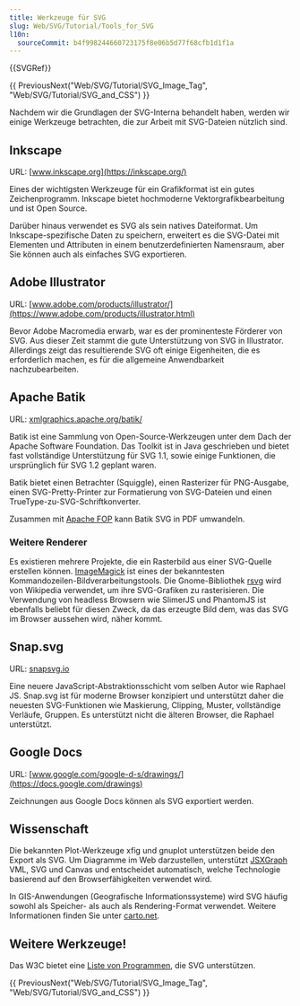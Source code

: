 ```yaml
---
title: Werkzeuge für SVG
slug: Web/SVG/Tutorial/Tools_for_SVG
l10n:
  sourceCommit: b4f998244660723175f8e06b5d77f68cfb1d1f1a
---
```


{{SVGRef}}

{{ PreviousNext("Web/SVG/Tutorial/SVG_Image_Tag", "Web/SVG/Tutorial/SVG_and_CSS") }}

Nachdem wir die Grundlagen der SVG-Interna behandelt haben, werden wir einige Werkzeuge betrachten, die zur Arbeit mit SVG-Dateien nützlich sind.

## Inkscape

URL: [www.inkscape.org](https://inkscape.org/)

Eines der wichtigsten Werkzeuge für ein Grafikformat ist ein gutes Zeichenprogramm. Inkscape bietet hochmoderne Vektorgrafikbearbeitung und ist Open Source.

Darüber hinaus verwendet es SVG als sein natives Dateiformat. Um Inkscape-spezifische Daten zu speichern, erweitert es die SVG-Datei mit Elementen und Attributen in einem benutzerdefinierten Namensraum, aber Sie können auch als einfaches SVG exportieren.

## Adobe Illustrator

URL: [www.adobe.com/products/illustrator/](https://www.adobe.com/products/illustrator.html)

Bevor Adobe Macromedia erwarb, war es der prominenteste Förderer von SVG. Aus dieser Zeit stammt die gute Unterstützung von SVG in Illustrator. Allerdings zeigt das resultierende SVG oft einige Eigenheiten, die es erforderlich machen, es für die allgemeine Anwendbarkeit nachzubearbeiten.

## Apache Batik

URL: [xmlgraphics.apache.org/batik/](https://xmlgraphics.apache.org/batik/)

Batik ist eine Sammlung von Open-Source-Werkzeugen unter dem Dach der Apache Software Foundation. Das Toolkit ist in Java geschrieben und bietet fast vollständige Unterstützung für SVG 1.1, sowie einige Funktionen, die ursprünglich für SVG 1.2 geplant waren.

Batik bietet einen Betrachter (Squiggle), einen Rasterizer für PNG-Ausgabe, einen SVG-Pretty-Printer zur Formatierung von SVG-Dateien und einen TrueType-zu-SVG-Schriftkonverter.

Zusammen mit [Apache FOP](https://xmlgraphics.apache.org/fop/) kann Batik SVG in PDF umwandeln.

### Weitere Renderer

Es existieren mehrere Projekte, die ein Rasterbild aus einer SVG-Quelle erstellen können. [ImageMagick](https://imagemagick.org/) ist eines der bekanntesten Kommandozeilen-Bildverarbeitungstools. Die Gnome-Bibliothek [rsvg](https://wiki.gnome.org/Projects/LibRsvg) wird von Wikipedia verwendet, um ihre SVG-Grafiken zu rasterisieren. Die Verwendung von headless Browsern wie SlimerJS und PhantomJS ist ebenfalls beliebt für diesen Zweck, da das erzeugte Bild dem, was das SVG im Browser aussehen wird, näher kommt.

## Snap.svg

URL: [snapsvg.io](http://snapsvg.io/)

Eine neuere JavaScript-Abstraktionsschicht vom selben Autor wie Raphael JS. Snap.svg ist für moderne Browser konzipiert und unterstützt daher die neuesten SVG-Funktionen wie Maskierung, Clipping, Muster, vollständige Verläufe, Gruppen. Es unterstützt nicht die älteren Browser, die Raphael unterstützt.

## Google Docs

URL: [www.google.com/google-d-s/drawings/](https://docs.google.com/drawings)

Zeichnungen aus Google Docs können als SVG exportiert werden.

## Wissenschaft

Die bekannten Plot-Werkzeuge xfig und gnuplot unterstützen beide den Export als SVG. Um Diagramme im Web darzustellen, unterstützt [JSXGraph](https://jsxgraph.uni-bayreuth.de/wp/) VML, SVG und Canvas und entscheidet automatisch, welche Technologie basierend auf den Browserfähigkeiten verwendet wird.

In GIS-Anwendungen (Geografische Informationssysteme) wird SVG häufig sowohl als Speicher- als auch als Rendering-Format verwendet. Weitere Informationen finden Sie unter [carto.net](https://carto.net/).

## Weitere Werkzeuge!

Das W3C bietet eine [Liste von Programmen](https://www.w3.org/Graphics/SVG/WG/wiki/Implementations), die SVG unterstützen.

{{ PreviousNext("Web/SVG/Tutorial/SVG_Image_Tag", "Web/SVG/Tutorial/SVG_and_CSS") }}
